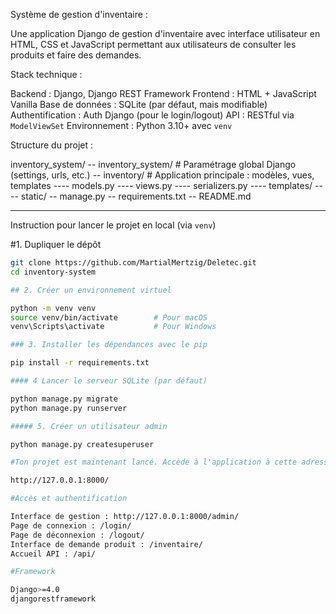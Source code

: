 Système de gestion d'inventaire :

Une application Django de gestion d'inventaire avec interface utilisateur en HTML, CSS et JavaScript  permettant aux utilisateurs de consulter les produits et faire des demandes.

Stack technique :

Backend : Django, Django REST Framework
Frontend : HTML + JavaScript Vanilla
Base de données : SQLite (par défaut, mais modifiable)
Authentification : Auth Django (pour le login/logout)
API : RESTful via `ModelViewSet`
Environnement : Python 3.10+ avec `venv`

Structure du projet :

inventory_system/
-- inventory_system/ # Paramétrage global Django (settings, urls, etc.)
-- inventory/ # Application principale : modèles, vues, templates
---- models.py
---- views.py
---- serializers.py
---- templates/
---- static/
-- manage.py
-- requirements.txt
-- README.md

---

Instruction pour lancer le projet en local (via `venv`)

#1. Dupliquer le dépôt

```bash
git clone https://github.com/MartialMertzig/Deletec.git
cd inventory-system

## 2. Créer un environnement virtuel

python -m venv venv
source venv/bin/activate        # Pour macOS
venv\Scripts\activate           # Pour Windows

### 3. Installer les dépendances avec le pip

pip install -r requirements.txt

#### 4 Lancer le serveur SQLite (par défaut)

python manage.py migrate
python manage.py runserver

##### 5. Créer un utilisateur admin

python manage.py createsuperuser

#Ton projet est maintenant lancé. Accède à l'application à cette adresse :

http://127.0.0.1:8000/

#Accès et authentification

Interface de gestion : http://127.0.0.1:8000/admin/
Page de connexion : /login/
Page de déconnexion : /logout/
Interface de demande produit : /inventaire/
Accueil API : /api/

#Framework

Django>=4.0
djangorestframework
